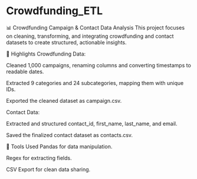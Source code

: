 # Crowdfunding_ETL
📊 Crowdfunding Campaign & Contact Data Analysis
This project focuses on cleaning, transforming, and integrating crowdfunding and contact datasets to create structured, actionable insights.

🚀 Highlights
Crowdfunding Data:

Cleaned 1,000 campaigns, renaming columns and converting timestamps to readable dates.

Extracted 9 categories and 24 subcategories, mapping them with unique IDs.

Exported the cleaned dataset as campaign.csv.

Contact Data:

Extracted and structured contact_id, first_name, last_name, and email.

Saved the finalized contact dataset as contacts.csv.

🔧 Tools Used
Pandas for data manipulation.

Regex for extracting fields.

CSV Export for clean data sharing.

